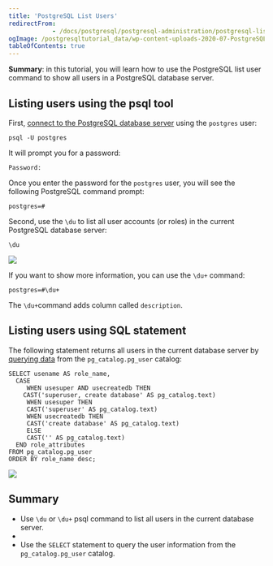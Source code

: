 ```yaml
---
title: 'PostgreSQL List Users'
redirectFrom: 
            - /docs/postgresql/postgresql-administration/postgresql-list-users
ogImage: /postgresqltutorial_data/wp-content-uploads-2020-07-PostgreSQL-List-User-Example-1.png
tableOfContents: true
---
```



**Summary**: in this tutorial, you will learn how to use the PostgreSQL list user command to show all users in a PostgreSQL database server.

## Listing users using the psql tool

First, [connect to the PostgreSQL database server](/docs/postgresql/postgresql-jdbc/connecting-to-postgresql-database) using the `postgres` user:

```
psql -U postgres
```

It will prompt you for a password:

```
Password:
```

Once you enter the password for the `postgres` user, you will see the following PostgreSQL command prompt:

```
postgres=#
```

Second, use the `\du` to list all user accounts (or roles) in the current PostgreSQL database server:

```
\du
```

![](/postgresqltutorial_data/wp-content-uploads-2020-07-PostgreSQL-List-User-Example-1.png)

If you want to show more information, you can use the `\du+` command:

```
postgres=#\du+
```

The `\du+`command adds column called `description`.

## Listing users using SQL statement

The following statement returns all users in the current database server by [querying data](/docs/postgresql/postgresql-select) from the `pg_catalog.pg_user` catalog:

```
SELECT usename AS role_name,
  CASE
     WHEN usesuper AND usecreatedb THEN
    CAST('superuser, create database' AS pg_catalog.text)
     WHEN usesuper THEN
     CAST('superuser' AS pg_catalog.text)
     WHEN usecreatedb THEN
     CAST('create database' AS pg_catalog.text)
     ELSE
     CAST('' AS pg_catalog.text)
  END role_attributes
FROM pg_catalog.pg_user
ORDER BY role_name desc;
```

![](/postgresqltutorial_data/wp-content-uploads-2020-07-PostgreSQL-List-User-Using-SQL-example.png)

## Summary

- Use `\du` or `\du+` psql command to list all users in the current database server.
-
- Use the `SELECT` statement to query the user information from the `pg_catalog.pg_user` catalog.
